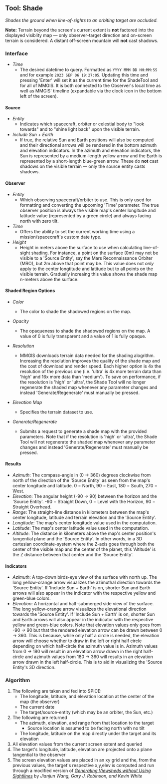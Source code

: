 ## Tool: Shade

_Shades the ground when line-of-sights to an orbiting target are occluded._

**Note:** Terrain beyond the screen's current extent is **not** factored into the displayed visiblity map — only observer-target direction and on-screen terrain is considered. A distant off-screen mountain will **not** cast shadows.

### Interface

- _Time_
  - The desired datetime to query. Formatted as `YYYY MMM DD HH:MM:SS` and for example `2023 SEP 06 19:27:05`. Updating this time and pressing 'Enter' will set it as the current time for the ShadeTool and for all of MMGIS. It is both connected to the Observer's local time as well as MMGIS' timeline (expandable via the clock icon in the bottom left of the screen).

#### Source

- _Entity_
  - Indicates which spacecraft, orbiter or celestial body to "look towards" and to "shine light back" upon the visible terrain.
- _Include Sun + Earth_
  - If true, the relative Sun and Earth positions will also be computed and their directional arrows will be rendered in the bottom azimuth and elevation indicators. In the azimuth and elevation indicators, the Sun is represented by a medium-length yellow arrow and the Earth is represented by a short-length blue-green arrow. These do **not** cast shadows on the visible terrain — only the source entity casts shadows.

#### Observer

- _Entity_
  - Which observing spacecraft/orbiter to use. This is only used for formatting and converting the upcoming 'Time' parameter. The true observer position is always the visible map's center longitude and latitude value (represented by a green circle) and always facing north with zero tilt.
- _Time_
  - Offers the ability to set the current working time using a mission/spacecraft's custom date type.
- _Height_
  - Height in meters above the surface to use when calculating line-of-sight shading. For instance, a point on the surface (0m) may not be visible to a 'Source Entity', say the Mars Reconnaissance Orbiter (MRO), but 2m above that point may be. This value does not _only_ apply to the center longtitude and latitude but to all points on the visible terrain. Gradually increaing this value shows the shade map n-meters above the surface.

#### Shaded Region Options

- _Color_
  - The color to shade the shadowed regions on the map.
- _Opacity_
  - The opaqueness to shade the shadowed regions on the map. A value of 0 is fully transparent and a value of 1 is fully opaque.
- _Resolution_
  - MMGIS downloads terrain data needed for the shading alogrithm. Increasing the resolution improves the quality of the shade map and the cost of download and render speed. Each higher option is 4x the resolution of the previous one (i.e. 'ultra' is 4x more terrain data than 'high' and 16x more data than 'medium'). To save on performance, if the resolution is 'high' or 'ultra', the Shade Tool will no longer regenerate the shaded map whenever any parameter changes and instead 'Generate/Regenerate' must manually be pressed.
- _Elevation Map_

  - Specifies the terrain dataset to use.

- _Generate/Regenerate_
  - Submits a request to generate a shade map with the provided parameters. Note that if the resolution is 'high' or 'ultra', the Shade Tool will not regenerate the shaded map whenever any parameter changes and instead 'Generate/Regenerate' must manually be pressed.

#### Results

- _Azimuth_: The compass-angle in (0 -> 360) degrees clockwise from north of the direction of the 'Source Entity' as seen from the map's center longitude and latitude. 0 = North, 90 = East, 180 = South, 270 = West.
- _Elevation_: The angular height (-90 -> 90) between the horizon and the 'Source Entity'. -90 = Straight Down, 0 = Level with the Horizon, 90 = Straight Overhead.
- _Range_: The straight-line distance in kilometers between the map's center longitude, latitude and terrain elevation and the 'Source Entity'.
- _Longitude_: The map's center longitude value used in the computation.
- _Latitude_: The map's center latitude value used in the computation.
- _Altitude_: The distance in kilometers above the map's center position's tangential plane and the 'Source Entity'. In other words, in a 3D cartesian coordinate-system where the Z-axis goes through both the center of the visible map and the center of the planet, this 'Altitude' is the Z distance between that center and the 'Source Entity'.

#### Indicators

- _Azimuth_: A top-down birds-eye view of the surface with north up. The long yellow-orange arrow visualizes the azimuthal direction towards the 'Source Entity'. If 'Include Sun + Earth' is on, shorter Sun and Earth arrows will also appear in the indicator with the respective yellow and green-blue colors.
- _Elevation_: A horizontal and half-submerged side view of the surface. The long yellow-orange arrow visualizes the elevational direction towards the 'Source Entity'. If 'Include Sun + Earth' is on, shorter Sun and Earth arrows will also appear in the indicator with the respective yellow and green-blue colors. Note that elevation values only goes from -90 -> 90 but that the rendered elevation arrow can be drawn between 0 -> 360. This is because, while only half a circle is needed, the elevation arrow will choose whether to draw in the left or right half circle depending on which half-circle the azimuth value is in. Azimuth values from 0 -> 180 will result in an elevation arrow drawn in the right half-circle and azimuth values from 180 -> 360 will results in an elevation arrow drawn in the left half-circle. This is to aid in visualizing the 'Source Entity's 3D direction.

### Algorithm

1. The following are taken and fed into SPICE:
   - The longitude, latitude, and elevation location at the center of the map (the observer)
   - The current date
   - The target/source-entity (which may be an orbiter, the Sun, etc.)
2. The following are returned
   - The azimuth, elevation, and range from that location to the target
     - Source location is assumed to be facing north with no tilt
   - The longitude, latitude on the map directly under the target and its elevation
3. All elevation values from the current screen extent and queried
4. The target's longitude, latitude, elevation are projected onto a plane tangential to the observer
5. The screen elevation values are placed in an xy grid and the, from the previous values, the target's respective x,y,elev is computed and run through a modified version of [_Generating Viewsheds without Using Sightlines_](https://www.asprs.org/wp-content/uploads/pers/2000journal/january/2000_jan_87-90.pdf) by _Jianjun Wang, Gary J. Robinson, and Kevin White_
